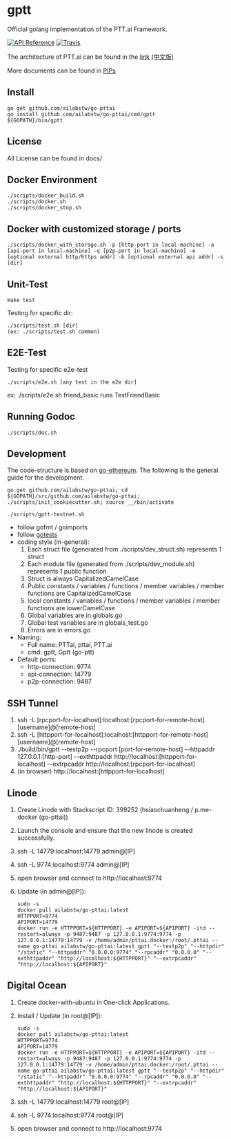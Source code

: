 gptt
==========

Official golang implementation of the PTT.ai Framework.

[![API Reference](https://godoc.org/github.com/ailabstw/go-pttai?status.png)](https://godoc.org/github.com/ailabstw/go-pttai)
[![Travis](https://travis-ci.org/ailabstw/go-pttai.svg?branch=master)](https://travis-ci.org/ailabstw/go-pttai)

The architecture of PTT.ai can be found in the [link](https://docs.google.com/presentation/d/1q44LYz0i-iMxXMD9zfV9kqwah9UJGFOaQZxs0GvM5E4/edit#slide=id.p) [(中文版)](https://docs.google.com/presentation/d/1X6fGAElPtvsMK8Fys8VwSj9UPfNRkRRHDE0lQcUyK4Y/edit#slide=id.p)

More documents can be found in [PIPs](https://github.com/ailabstw/PIPs)

Install
-----

    go get github.com/ailabstw/go-pttai
    go install github.com/ailabstw/go-pttai/cmd/gptt
    ${GOPATH}/bin/gptt


License
-----

All License can be found in docs/


Docker Environment
-----

    ./scripts/docker_build.sh
    ./scripts/docker.sh
    ./scripts/docker_stop.sh


Docker with customized storage / ports
-----

    ./scripts/docker_with_storage.sh -p [http-port in local-machine] -a [api-port in local-machine] -q [p2p-port in local-machine] -e [optional external http/https addr] -b [optional external api addr] -s [dir]


Unit-Test
-----

    make test


Testing for specific dir:

    ./scripts/test.sh [dir]
    (ex: ./scripts/test.sh common)


E2E-Test
-----

Testing for specific e2e-test

    ./scripts/e2e.sh [any test in the e2e dir]

ex: ./scripts/e2e.sh friend_basic runs TestFriendBasic


Running Godoc
-----

    ./scripts/doc.sh


Development
-----
The code-structure is based on [go-ethereum](https://github.com/ethereum/go-ethereum). The following is the general guide for the development.

    go get github.com/ailabstw/go-pttai; cd ${GOPATH}/src/github.com/ailabstw/go-pttai; ./scripts/init_cookiecutter.sh; source __/bin/activate

    ./scripts/gptt-testnet.sh

* follow gofmt / goimports
* follow [gotests](https://github.com/cweill/gotests)
* coding style (in-general):
    1. Each struct file (generated from ./scripts/dev_struct.sh) represents 1 struct
    2. Each module file (generated from ./scripts/dev_module.sh) represents 1 public function
    3. Struct is always CapitalizedCamelCase
    4. Public constants / variables / functions / member variables / member functions are CapitalizedCamelCase
    5. local constants / variables / functions / member variables / member functions are lowerCamelCase
    6. Global variables are in globals.go
    7. Global test variables are in globals_test.go
    8. Errors are in errors.go
* Naming:
    * Full name: PTTai, pttai, PTT.ai
    * cmd: gptt, Gptt (go-ptt)
* Default ports:
    * http-connection: 9774
    * api-connection: 14779
    * p2p-connection: 9487


SSH Tunnel
-----

1. ssh -L [rpcport-for-localhost]:localhost:[rpcport-for-remote-host] [username]@[remote-host]
2. ssh -L [httpport-for-localhost]:localhost:[httpport-for-remote-host] [username]@[remote-host]
3. ./build/bin/gptt --testp2p --rpcport [port-for-remote-host] --httpaddr 127.0.0.1:[http-port] --exthttpaddr http://localhost:[httpport-for-localhost] --extrpcaddr http://localhost:[rpcport-for-localhost]
4. (in browser) http://localhost:[httpport-for-localhost]


Linode
-----

1. Create Linode with Stackscript ID: 399252 (hsiaochuanheng / p.me-docker (go-pttai))
2. Launch the console and ensure that the new linode is created successfully.
3. ssh -L 14779:localhost:14779 admin@[IP]
4. ssh -L 9774:localhost:9774 admin@[IP]
5. open browser and connect to http://localhost:9774
6. Update (in admin@[IP]):

    ```
    sudo -s
    docker pull ailabstw/go-pttai:latest
    HTTPPORT=9774
    APIPORT=14779
    docker run -e HTTPPORT=${HTTPPORT} -e APIPORT=${APIPORT} -itd --restart=always -p 9487:9487 -p 127.0.0.1:9774:9774 -p 127.0.0.1:14779:14779 -v /home/admin/pttai.docker:/root/.pttai --name go-pttai ailabstw/go-pttai:latest gptt "--testp2p" "--httpdir" "/static" "--httpaddr" "0.0.0.0:9774" "--rpcaddr" "0.0.0.0" "--exthttpaddr" "http://localhost:${HTTPPORT}" "--extrpcaddr" "http://localhost:${APIPORT}"
    ```

Digital Ocean
-----

1. Create docker-with-ubuntu in One-click Applications.
2. Install / Update (in root@[IP]):

    ```
    sudo -s
    docker pull ailabstw/go-pttai:latest
    HTTPPORT=9774
    APIPORT=14779
    docker run -e HTTPPORT=${HTTPPORT} -e APIPORT=${APIPORT} -itd --restart=always -p 9487:9487 -p 127.0.0.1:9774:9774 -p 127.0.0.1:14779:14779 -v /home/admin/pttai.docker:/root/.pttai --name go-pttai ailabstw/go-pttai:latest gptt "--testp2p" "--httpdir" "/static" "--httpaddr" "0.0.0.0:9774" "--rpcaddr" "0.0.0.0" "--exthttpaddr" "http://localhost:${HTTPPORT}" "--extrpcaddr" "http://localhost:${APIPORT}"
    ```

3. ssh -L 14779:localhost:14779 root@[IP]
4. ssh -L 9774:localhost:9774 root@[IP]
5. open browser and connect to http://localhost:9774
